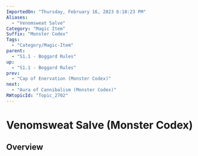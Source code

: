 ```yaml
---
ImportedOn: "Thursday, February 16, 2023 6:10:23 PM"
Aliases:
  - "Venomsweat Salve"
Category: "Magic Item"
Suffix: "Monster Codex"
Tags:
  - "Category/Magic-Item"
parent:
  - "S1.1 - Boggard Rules"
up:
  - "S1.1 - Boggard Rules"
prev:
  - "Cap of Enervation (Monster Codex)"
next:
  - "Aura of Cannibalism (Monster Codex)"
RWtopicId: "Topic_2702"
---
```

# Venomsweat Salve (Monster Codex)
## Overview
